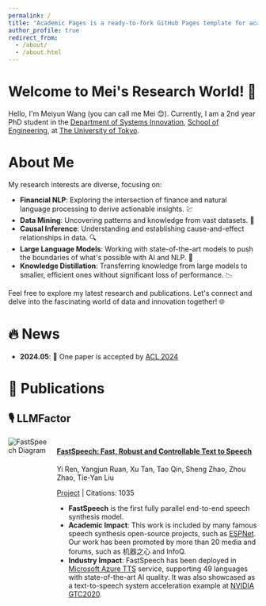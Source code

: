 ```yaml
---
permalink: /
title: "Academic Pages is a ready-to-fork GitHub Pages template for academic personal websites"
author_profile: true
redirect_from: 
  - /about/
  - /about.html
---
```

Welcome to Mei's Research World! 🌟
======

Hello, I'm Meiyun Wang (you can call me Mei 😊). Currently, I am a 2nd year PhD student in the [Department of Systems Innovation](http://www.sys.t.u-tokyo.ac.jp/en/), [School of Engineering](https://www.t.u-tokyo.ac.jp/en/soe), at [The University of Tokyo](https://www.u-tokyo.ac.jp/en/index.html).

About Me 
======

My research interests are diverse, focusing on:
- **Financial NLP**: Exploring the intersection of finance and natural language processing to derive actionable insights. 💹
- **Data Mining**: Uncovering patterns and knowledge from vast datasets. 🧠
- **Causal Inference**: Understanding and establishing cause-and-effect relationships in data. 🔍
- **Large Language Models**: Working with state-of-the-art models to push the boundaries of what's possible with AI and NLP. 🤖
- **Knowledge Distillation**: Transferring knowledge from large models to smaller, efficient ones without significant loss of performance. 📉

Feel free to explore my latest research and publications. Let's connect and delve into the fascinating world of data and innovation together! 🌐

🔥 News
======
- **2024.05**: 🎉 One paper is accepted by [ACL 2024](https://2024.aclweb.org/)

📝 Publications
======

🎙 LLMFactor
------

<div style="display: flex; align-items: flex-start;">
  <img src="path_to_your_image.jpg" alt="FastSpeech Diagram" style="margin-right: 20px; max-width: 300px;">
  <div>
    <h4><a href="https://nips.cc/">FastSpeech: Fast, Robust and Controllable Text to Speech</a></h4>
    <p>Yi Ren, Yangjun Ruan, Xu Tan, Tao Qin, Sheng Zhao, Zhou Zhao, Tie-Yan Liu</p>
    <p><a href="#">Project</a> | Citations: 1035</p>
    <ul>
      <li><strong>FastSpeech</strong> is the first fully parallel end-to-end speech synthesis model.</li>
      <li><strong>Academic Impact</strong>: This work is included by many famous speech synthesis open-source projects, such as <a href="https://github.com/espnet/espnet">ESPNet</a>. Our work has been promoted by more than 20 media and forums, such as 机器之心 and InfoQ.</li>
      <li><strong>Industry Impact</strong>: FastSpeech has been deployed in <a href="https://azure.microsoft.com/en-us/services/cognitive-services/text-to-speech/">Microsoft Azure TTS</a> service, supporting 49 languages with state-of-the-art AI quality. It was also showcased as a text-to-speech system acceleration example at <a href="https://www.nvidia.com/gtc/">NVIDIA GTC2020</a>.</li>
    </ul>
  </div>
</div>






